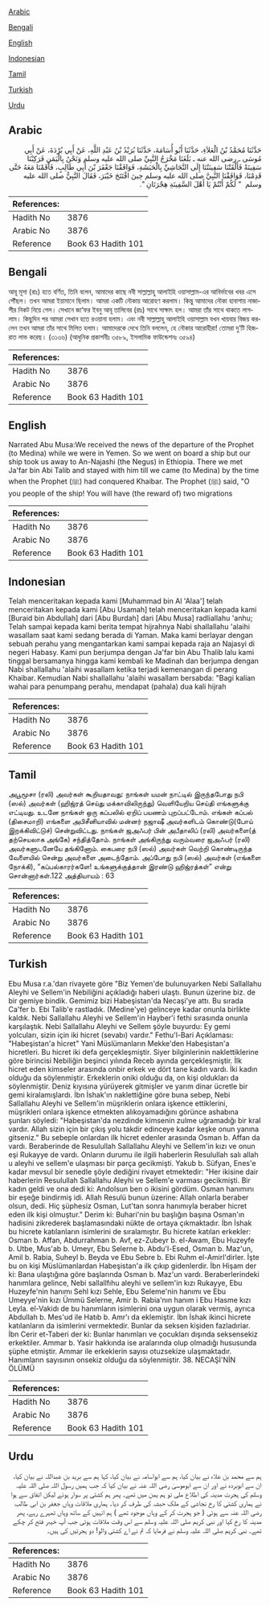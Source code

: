 [Arabic](#arabic)

[Bengali](#bengali)

[English](#english)

[Indonesian](#indonesian)

[Tamil](#tamil)

[Turkish](#turkish)

[Urdu](#urdu)

## Arabic


<div dir="rtl" lang="ar" style={{fontSize:'larger',backgroundColor:'#f8f9fa',padding:20}}>
حَدَّثَنَا مُحَمَّدُ بْنُ الْعَلاَءِ، حَدَّثَنَا أَبُو أُسَامَةَ، حَدَّثَنَا بُرَيْدُ بْنُ عَبْدِ اللَّهِ، عَنْ أَبِي بُرْدَةَ، عَنْ أَبِي مُوسَى ـ رضى الله عنه ـ بَلَغَنَا مَخْرَجُ النَّبِيِّ صلى الله عليه وسلم وَنَحْنُ بِالْيَمَنِ فَرَكِبْنَا سَفِينَةً فَأَلْقَتْنَا سَفِينَتُنَا إِلَى النَّجَاشِيِّ بِالْحَبَشَةِ، فَوَافَقْنَا جَعْفَرَ بْنَ أَبِي طَالِبٍ، فَأَقَمْنَا مَعَهُ حَتَّى قَدِمْنَا، فَوَافَقْنَا النَّبِيَّ صلى الله عليه وسلم حِينَ افْتَتَحَ خَيْبَرَ، فَقَالَ النَّبِيُّ صلى الله عليه وسلم ‏ "‏ لَكُمْ أَنْتُمْ يَا أَهْلَ السَّفِينَةِ هِجْرَتَانِ ‏"‏‏.‏
</div>
<div style={{backgroundColor:'#f8f9fa',padding:20, marginBottom: 10}}><table> <thead> <tr> <th>References:</th> <th></th> </tr> </thead> <tbody><tr><td>Hadith No</td><td>3876</td></tr><tr><td>Arabic No</td><td>3876</td></tr><tr><td>Reference</td><td>Book 63 Hadith 101</td></tr></tbody></table></div>

## Bengali


<div dir="ltr" lang="bn" style={{fontSize:'larger',backgroundColor:'#f8f9fa',padding:20}}>
আবূ মূসা (রাঃ) হতে বর্ণিত, তিনি বলেন, আমাদের কাছে নবী সাল্লাল্লাহু আলাইহি ওয়াসাল্লাম-এর আবির্ভাবের খবর এসে পৌঁছল। তখন আমরা ইয়ামানে ছিলাম। আমরা একটি নৌকায় আরোহণ করলাম। কিন্তু আমাদের নৌকা হাবাশায় নাজাশীর নিকট নিয়ে গেল। সেখানে জা‘ফর ইবনু আবূ তালিবের (রাঃ) সাথে সাক্ষাৎ হল। আমরা তাঁর সাথে থাকতে লাগলাম। কিছুদিন পর আমরা সেখান হতে রওয়ানা হলাম। এবং নবী সাল্লাল্লাহু আলাইহি ওয়াসাল্লাম যখন খায়বার বিজয় করলেন তখন আমরা তাঁর সাথে মিলিত হলাম। আমাদেরকে দেখে তিনি বললেন, হে নৌকার আরোহীরা! তোমরা দু’টি হিজরাত লাভ করেছ। (৩১৩৬) (আধুনিক প্রকাশনীঃ ৩৫৮৯, ইসলামিক ফাউন্ডেশনঃ ৩৫৯৪)
</div>
<div style={{backgroundColor:'#f8f9fa',padding:20, marginBottom: 10}}><table> <thead> <tr> <th>References:</th> <th></th> </tr> </thead> <tbody><tr><td>Hadith No</td><td>3876</td></tr><tr><td>Arabic No</td><td>3876</td></tr><tr><td>Reference</td><td>Book 63 Hadith 101</td></tr></tbody></table></div>

## English


<div dir="ltr" lang="en" style={{fontSize:'larger',backgroundColor:'#f8f9fa',padding:20}}>
Narrated Abu Musa:We received the news of the departure of the Prophet (to Medina) while we were in Yemen. So we went on board a ship but our ship took us away to An-Najashi (the Negus) in Ethiopia. There we met Ja'far bin Abi Talib and stayed with him till we came (to Medina) by the time when the Prophet (ﷺ) had conquered Khaibar. The Prophet (ﷺ) said, "O you people of the ship! You will have (the reward of) two migrations
</div>
<div style={{backgroundColor:'#f8f9fa',padding:20, marginBottom: 10}}><table> <thead> <tr> <th>References:</th> <th></th> </tr> </thead> <tbody><tr><td>Hadith No</td><td>3876</td></tr><tr><td>Arabic No</td><td>3876</td></tr><tr><td>Reference</td><td>Book 63 Hadith 101</td></tr></tbody></table></div>

## Indonesian


<div dir="ltr" lang="id" style={{fontSize:'larger',backgroundColor:'#f8f9fa',padding:20}}>
Telah menceritakan kepada kami [Muhammad bin Al 'Alaa'] telah menceritakan kepada kami [Abu Usamah] telah menceritakan kepada kami [Buraid bin Abdullah] dari [Abu Burdah] dari [Abu Musa] radliallahu 'anhu; Telah sampai kepada kami berita tempat hijrahnya Nabi shallallahu 'alaihi wasallam saat kami sedang berada di Yaman. Maka kami berlayar dengan sebuah perahu yang mengantarkan kami sampai kepada raja an Najasyi di negeri Habasy. Kami pun berjumpa dengan Ja'far bin Abu Thalib lalu kami tinggal bersamanya hingga kami kembali ke Madinah dan berjumpa dengan Nabi shallallahu 'alaihi wasallam ketika terjadi kemenangan di perang Khaibar. Kemudian Nabi shallallahu 'alaihi wasallam bersabda: "Bagi kalian wahai para penumpang perahu, mendapat (pahala) dua kali hijrah
</div>
<div style={{backgroundColor:'#f8f9fa',padding:20, marginBottom: 10}}><table> <thead> <tr> <th>References:</th> <th></th> </tr> </thead> <tbody><tr><td>Hadith No</td><td>3876</td></tr><tr><td>Arabic No</td><td>3876</td></tr><tr><td>Reference</td><td>Book 63 Hadith 101</td></tr></tbody></table></div>

## Tamil


<div dir="ltr" lang="ta" style={{fontSize:'larger',backgroundColor:'#f8f9fa',padding:20}}>
அபூமூசா (ரலி) அவர்கள் கூறியதாவது: நாங்கள் யமன் நாட்டில் இருந்தபோது நபி (ஸல்) அவர்கள் (ஹிஜ்ரத் செய்து மக்காவிலிருந்து) வெளியேறிய செய்தி எங்களுக்கு எட்டியது. உடனே நாங்கள் ஒரு கப்பலில் ஏறிப் பயணம் புறப்பட்டோம். எங்கள் கப்பல் (திசைமாறி) எங்களை அபிசீனியாவில் மன்னர் நஜாஷீ அவர்களிடம் கொண்டு(போய் இறக்கிவிட்டுச்) சென்றுவிட்டது. நாங்கள் ஜஅஃபர் பின் அபீதாலிப் (ரலி) அவர்களை(த் தற்செயலாக அங்கே) சந்தித்தோம். நாங்கள் அங்கிருந்து வரும்வரை ஜஅஃபர் (ரலி) அவர்களுடனேயே தங்கினோம். கைபரை நபி (ஸல்) அவர்கள் வெற்றி கொண்டிருந்த வேளையில் சென்று அவர்களை அடைந்தோம். அப்போது நபி (ஸல்) அவர்கள் (எங்களை நோக்கி), “கப்பல்காரர்களே! உங்களுக்குத்தான் இரண்டு ஹிஜ்ரத்கள்” என்று சொன்னார்கள்.122 அத்தியாயம் : 63
</div>
<div style={{backgroundColor:'#f8f9fa',padding:20, marginBottom: 10}}><table> <thead> <tr> <th>References:</th> <th></th> </tr> </thead> <tbody><tr><td>Hadith No</td><td>3876</td></tr><tr><td>Arabic No</td><td>3876</td></tr><tr><td>Reference</td><td>Book 63 Hadith 101</td></tr></tbody></table></div>

## Turkish


<div dir="ltr" lang="tr" style={{fontSize:'larger',backgroundColor:'#f8f9fa',padding:20}}>
Ebu Musa r.a.'dan rivayete göre "Biz Yemen'de bulunuyarken Nebi Sallallahu Aleyhi ve Sellem'in Nebiliğini açıkladığı haberi ulaştı. Bunun üzerine biz. de bir gemiye bindik. Gemimiz bizi Habeşistan'da Necaşi'ye attı. Bu sırada Ca'fer b. Ebi Talib'e rastladık. (Medine'ye) gelinceye kadar onunla birlikte kaldık. Nebi Sallallahu Aleyhi ve Sellem'in Hayber'i fethi sırasında onunla karşılaştık. Nebi Sallallahu Aleyhi ve Sellem şöyle buyurdu: Ey gemi yolcuları, sizin için iki hicret (sevabı) vardır." Fethu'l-Bari Açıklaması: "Habeşistan'a hicret" Yani Müslümanların Mekke'den Habeşistan'a hicretleri. Bu hicret iki defa gerçekleşmiştir. Siyer bilginlerinin naklettiklerine göre birincisi Nebiliğin beşinci yılında Receb ayında gerçekleşmiştir. İlk hicret eden kimseler arasında onbir erkek ve dört tane kadın vardı. İki kadın olduğu da söylenmiştir. Erkeklerin oniki olduğu da, on kişi oldukları da söylenmiştir. Deniz kıyısına yürüyerek gitmişler ve yarım dinar ücretle bir gemi kiralamışlardı. İbn İshak'ın naklettiğine göre buna sebep, Nebi Sallallahu Aleyhi ve Sellem'in müşriklerin onlara işkence ettiklerini, müşrikleri onlara işkence etmekten alıkoyamadığını görünce ashabına şunları söyledi: "Habeşistan'da nezdinde kimsenin zulme uğramadığı bir kral vardır. Allah sizin için bir çıkış yolu takdir edinceye kadar keşke onun yanına gitseniz." Bu sebeple onlardan ilk hicret edenler arasında Osman b. Affan da vardı. Beraberinde de Resulullah Sallallahu Aleyhi ve Sellem'in kızı ve onun eşi Rukayye de vardı. Onların durumu ile ilgili haberlerin Resulullah salı allah u aleyhi ve sellem'e ulaşması bir parça gecikmişti. Yakub b. Süfyan, Enes'e kadar mevsul bir senedIe şöyle dediğini rivayet etmektedir: "Her ikisine dair haberlerin Resulullah Sallallahu Aleyhi ve Sellem'e varması gecikmişti. Bir kadın geldi ve ona dedi ki: Andolsun ben o ikisini gördüm. Osman hanımını bir eşeğe bindirmiş idi. Allah Resulü bunun üzerine: Allah onlarla beraber olsun, dedi. Hiç şüphesiz Osman, Lut'tan sonra hanımıyla beraber hicret eden ilk kişi olmuştur." Derim ki: Buhari'nin bu başlığın başına Osman'ın hadisini zikrederek başlamasındaki nükte de ortaya çıkmaktadır. İbn İshak bu hicrete katılanların isimlerini de sıralamıştır. Bu hicrete katılan erkekler: Osman b. Affan, Abdurrahman b. Avf, ez-Zubeyr b. el-Awam, Ebu Huzeyfe b. Utbe, Mus'ab b. Umeyr, Ebu Selerne b. Abdu'l-Esed, Osman b. Maz'un, Amil b. Rabia, Suheyl b. Beyda ve Ebu Sebre b. Ebi Ruhm el-Amirl'dirler. İşte bu on kişi Müslümanlardan Habeşistan'a ilk çıkıp gidenlerdir. İbn Hişam der ki: Bana ulaştığına göre başlarında Osman b. Maz'un vardı. Beraberlerindeki hanımlara gelince, Nebi sallallfıhu aleyhi ve sellem'in kızı Rukayye, Ebu Huzeyfe'nin hanımı Sehl kızı Sehle, Ebu Seleme'nin hanımı ve Ebu Umeyye'nin kızı Ümmü Selerne, Amir b. Rabia'nın hanım i Ebu Hasme kızı Leyla. el-Vakidı de bu hanımların isimlerini ona uygun olarak vermiş, ayrıca Abdullah b. Mes'ud ile Hatıb b. Amr'ı da eklemiştir. İbn İshak ikinci hicrete katılanların da isimlerini vermektedir. Bunlar da seksen kişiden fazladıriar. İbn Cerir et-Taberi der ki: Bunlar hanımları ve çocukları dışında seksensekiz erkektiler. Ammar b. Yasir hakkında ise aralarında olup olmadığı hususunda şüphe etmiştir. Ammar ile erkeklerin sayısı otuzsekize ulaşmaktadır. Hanımların sayısının onsekiz olduğu da söylenmiştir. 38. NECAŞİ'NİN ÖLÜMÜ
</div>
<div style={{backgroundColor:'#f8f9fa',padding:20, marginBottom: 10}}><table> <thead> <tr> <th>References:</th> <th></th> </tr> </thead> <tbody><tr><td>Hadith No</td><td>3876</td></tr><tr><td>Arabic No</td><td>3876</td></tr><tr><td>Reference</td><td>Book 63 Hadith 101</td></tr></tbody></table></div>

## Urdu


<div dir="rtl" lang="ur" style={{fontSize:'larger',backgroundColor:'#f8f9fa',padding:20}}>
ہم سے محمد بن علاء نے بیان کیا، ہم سے ابواسامہ نے بیان کیا، کہا ہم سے برید بن عبداللہ نے بیان کیا، ان سے ابوبردہ نے اور ان سے ابوموسیٰ رضی اللہ عنہ نے بیان کیا کہ جب ہمیں رسول اللہ صلی اللہ علیہ وسلم کی ہجرت مدینہ کی اطلاع ملی تو ہم یمن میں تھے۔ پھر ہم کشتی پر سوار ہوئے لیکن اتفاق سے ہوا نے ہماری کشتی کا رخ نجاشی کے ملک حبشہ کی طرف کر دیا۔ ہماری ملاقات وہاں جعفر بن ابی طالب رضی اللہ عنہ سے ہوئی ( جو ہجرت کر کے وہاں موجود تھے ) ہم انہیں کے ساتھ وہاں ٹھہرے رہے، پھر مدینہ کا رخ کیا اور نبی کریم صلی اللہ علیہ وسلم سے اس وقت ملاقات ہوئی جب آپ خیبر فتح کر چکے تھے۔ نبی کریم صلی اللہ علیہ وسلم نے فرمایا کہ تم نے اے کشتی والو! دو ہجرتیں کی ہیں۔
</div>
<div style={{backgroundColor:'#f8f9fa',padding:20, marginBottom: 10}}><table> <thead> <tr> <th>References:</th> <th></th> </tr> </thead> <tbody><tr><td>Hadith No</td><td>3876</td></tr><tr><td>Arabic No</td><td>3876</td></tr><tr><td>Reference</td><td>Book 63 Hadith 101</td></tr></tbody></table></div>